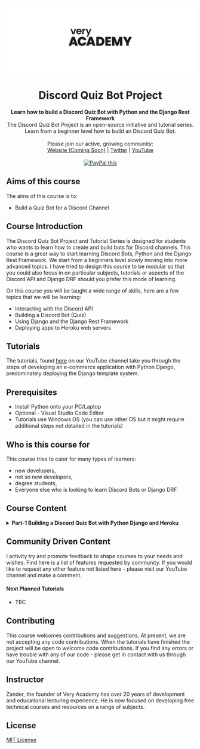 ![veryacademy](/logo.svg)

<div align="center">
  <h1>Discord Quiz Bot Project</h1>
</div>

<div align="center">
  <strong>Learn how to build a Discord Quiz Bot with Python and the Django Rest Framework</strong>
</div>

<div align="center">
  The Discord Quiz Bot Project is an open-source initiative and tutorial series. Learn from a beginner level how to build an Discord Quiz Bot.
</div>

<br>

<div align="center">
  Please join our active, growing community: <br>
  <a href="#">Website (Coming Soon)</a>
  <span> | </span>
  <a href="https://twitter.com/VeryAcademy">Twitter</a>
  <span> | </span>
  <a href="https://www.youtube.com/veryacademy">YouTube</a>
</div>

<br>

<div align="center">
<a href="https://www.paypal.com/donate?hosted_button_id=W55GVT4UPXPYE" 
target="_blank">
<img src="https://www.paypalobjects.com/en_GB/i/btn/btn_donate_SM.gif" alt="PayPal this" 
title="PayPal – The safer, easier way to pay online!" border="0" />
</a>
</div>

## Aims of this course
The aims of this course is to:
* Build a Quiz Bot for a Discord Channel

## Course Introduction
The Discord Quiz Bot Project and Tutorial Series is designed for students who wants to learn how to create and build bots for Discord channels. This course is a great way to start learning Discord Bots, Python and the Django Rest Framework. We start from a beginners level slowly moving into more advanced topics. I have tried to design this course to be modular so that you could also focus in on particular subjects, tutorials or aspects of the Discord API and Django DRF should you prefer this mode of learning.

On this course you will be taught a wide range of skills, here are a few topics that we will be learning:

* Interacting with the Discord API
* Building a Discord Bot (Quiz)
* Using Django and the Django Rest Framework
* Deploying apps to Heroku web servers


## Tutorials
The tutorials, found [here](https://youtube.com/playlist?list=PLOLrQ9Pn6cawFgvNbPgjJcK7Zv6Lx8rWF) on our YouTube channel take you through the steps of developing an e-commerce application with Python Django, predominately deploying the Django template system.

## Prerequisites
* Install Python onto your PC/Laptop
* Optional - Visual Studio Code Editor
* Tutorials use Windows OS (you can use other OS but it might require additional steps not detailed in the tutorials) 

## Who is this course for
This course tries to cater for many types of learners:

* new developers,
* not so new developers, 
* degree students,
* Everyone else who is looking to learn Discord Bots or Django DRF

## Course Content

<details>
<summary><b>Part-1 Building a Discord Quiz Bot with Python Django and Heroku</b>
</summary>
<br>
Add a quiz bot to your Discord channel. In this tutorial we learn the basics of building and deploying a quiz bot using Python Django and deploying to Heroku. We go through the basic steps of first creating a new Discord Bot then move into building a Django API with the Django Rest Framework. We build the logic for the bot then deploy the app to Heroku.
<br><br>
Link to Tutorial https://youtu.be/jq6IoD7EyWY
</details>

## Community Driven Content
I activity try and promote feedback to shape courses to your needs and wishes. Find here is a list of features requested by community. If you would like to request any other feature not listed here - please visit our YouTube channel and make a comment.

#### Next Planned Tutorials
+ TBC

## Contributing
This course welcomes contributions and suggestions. At present, we are not accepting any code contributions. When the tutorials have finished the project will be open to welcome code contributions. If you find any errors or have trouble with any of our code - please get in contact with us through our YouTube channel.

## Instructor
Zander, the founder of Very Academy has over 20 years of development and educational lecturing experience. He is now focused on developing free technical courses and resources on a range of subjects.

## License
[MIT License](LICENSE)
